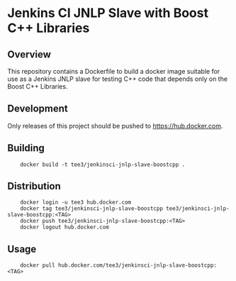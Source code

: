 # Jenkins CI JNLP Slave with Boost C++ Libraries

## Overview

This repository contains a Dockerfile to build a docker image suitable
for use as a Jenkins JNLP slave for testing C++ code that depends only
on the Boost C++ Libraries.

## Development

Only releases of this project should be pushed to
https://hub.docker.com.

## Building

``` shell
	docker build -t tee3/jenkinsci-jnlp-slave-boostcpp .
```

## Distribution

``` shell
    docker login -u tee3 hub.docker.com
	docker tag tee3/jenkinsci-jnlp-slave-boostcpp tee3/jenkinsci-jnlp-slave-boostcpp:<TAG>
	docker push tee3/jenkinsci-jnlp-slave-boostcpp:<TAG>
    docker logout hub.docker.com
```

## Usage

``` shell
    docker pull hub.docker.com/tee3/jenkinsci-jnlp-slave-boostcpp:<TAG>
```

